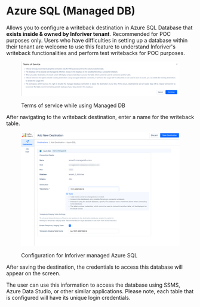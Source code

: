 # Azure SQL (Managed DB)

Allows you to configure a writeback destination in Azure SQL Database that **exists inside & owned by Inforiver tenant**. Recommended for POC purposes only. Users who have difficulties in setting up a database within their tenant are welcome to use this feature to understand Inforiver's writeback functionalities and perform test writebacks for POC purposes.

<figure><img src="../../../.gitbook/assets/image (66) (1).png" alt=""><figcaption><p>Terms of service while using Managed DB</p></figcaption></figure>

After navigating to the writeback destination, enter a name for the writeback table.&#x20;

<figure><img src="../../../.gitbook/assets/image (4).png" alt=""><figcaption><p>Configuration for Inforiver managed Azure SQL</p></figcaption></figure>

After saving the destination, the credentials to access this database will appear on the screen.&#x20;

The user can use this information to access the database using SSMS, Azure Data Studio, or other similar applications. Please note, each table that is configured will have its unique login credentials.&#x20;
